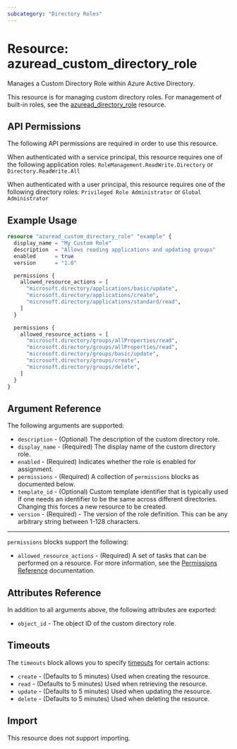```yaml
---
subcategory: "Directory Roles"
---
```


# Resource: azuread_custom_directory_role

Manages a Custom Directory Role within Azure Active Directory.

This resource is for managing custom directory roles. For management of built-in roles, see the [azuread_directory_role](https://registry.terraform.io/providers/hashicorp/azuread/latest/docs/resources/directory_role) resource.

## API Permissions

The following API permissions are required in order to use this resource.

When authenticated with a service principal, this resource requires one of the following application roles: `RoleManagement.ReadWrite.Directory` or `Directory.ReadWrite.All`

When authenticated with a user principal, this resource requires one of the following directory roles: `Privileged Role Administrator` or `Global Administrator`

## Example Usage

```terraform
resource "azuread_custom_directory_role" "example" {
  display_name = "My Custom Role"
  description  = "Allows reading applications and updating groups"
  enabled      = true
  version      = "1.0"

  permissions {
    allowed_resource_actions = [
      "microsoft.directory/applications/basic/update",
      "microsoft.directory/applications/create",
      "microsoft.directory/applications/standard/read",
    ]
  }

  permissions {
    allowed_resource_actions = [
      "microsoft.directory/groups/allProperties/read",
      "microsoft.directory/groups/allProperties/read",
      "microsoft.directory/groups/basic/update",
      "microsoft.directory/groups/create",
      "microsoft.directory/groups/delete",
    ]
  }
}
```

## Argument Reference

The following arguments are supported:

* `description` - (Optional) The description of the custom directory role.
* `display_name` - (Required) The display name of the custom directory role.
* `enabled` - (Required) Indicates whether the role is enabled for assignment.
* `permissions` - (Required) A collection of `permissions` blocks as documented below.
* `template_id` - (Optional) Custom template identifier that is typically used if one needs an identifier to be the same across different directories. Changing this forces a new resource to be created.
* `version` - (Required) - The version of the role definition. This can be any arbitrary string between 1-128 characters.

---

`permissions` blocks support the following:

* `allowed_resource_actions` - (Required) A set of tasks that can be performed on a resource. For more information, see the [Permissions Reference](https://docs.microsoft.com/en-us/azure/active-directory/roles/permissions-reference) documentation.

## Attributes Reference

In addition to all arguments above, the following attributes are exported:

* `object_id` - The object ID of the custom directory role.

## Timeouts

The `timeouts` block allows you to specify [timeouts](https://www.terraform.io/language/resources/syntax#operation-timeouts) for certain actions:

* `create` - (Defaults to 5 minutes) Used when creating the resource.
* `read` - (Defaults to 5 minutes) Used when retrieving the resource.
* `update` - (Defaults to 5 minutes) Used when updating the resource.
* `delete` - (Defaults to 5 minutes) Used when deleting the resource.

## Import

This resource does not support importing.
